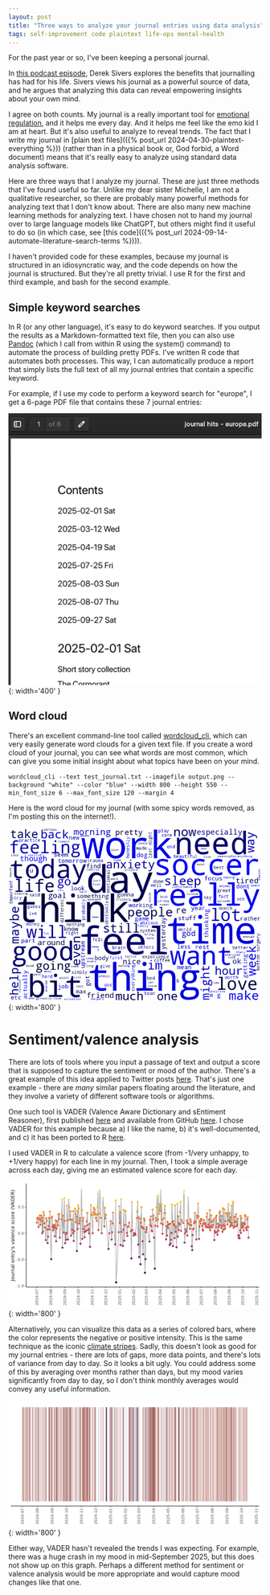 ```yaml
---
layout: post
title: "Three ways to analyze your journal entries using data analysis"  
tags: self-improvement code plaintext life-ops mental-health
---
```


For the past year or so, I've been keeping a personal journal.

In [this podcast episode](https://www.thegoodpodcast.co/episodes/361-The-Journal-as-a-Superpower-with-Derek-Sivers), Derek Sivers explores the benefits that journalling has had for his life. Sivers views his journal as a powerful source of data, and he argues that analyzing this data can reveal empowering insights about your own mind.

I agree on both counts. My journal is a really important tool for [emotional regulation](https://associazionepsicologieurope.com/2025/05/02/write-it-out-journaling-as-a-tool-for-emotional-regulation/), and it helps me every day. And it helps me feel like the emo kid I am at heart. But it's also useful to analyze to reveal trends. The fact that I write my journal in [plain text files](({% post_url 2024-04-30-plaintext-everything %})) (rather than in a physical book or, God forbid, a Word document) means that it's really easy to analyze using standard data analysis software.

Here are three ways that I analyze my journal. These are just three methods that I've found useful so far. Unlike my dear sister Michelle, I am not a qualitative researcher, so there are probably many powerful methods for analyzing text that I don't know about. There are also many new machine learning methods for analyzing text. I have chosen not to hand my journal over to large language models like ChatGPT, but others might find it useful to do so (in which case, see [this code](({% post_url 2024-09-14-automate-literature-search-terms %}))).

I haven't provided code for these examples, because my journal is structured in an idiosyncratic way, and the code depends on how the journal is structured. But they're all pretty trivial. I use R for the first and third example, and bash for the second example.

## Simple keyword searches

In R (or any other language), it's easy to do keyword searches. If you output the results as a Markdown-formatted text file, then you can also use [Pandoc](https://pandoc.org/MANUAL.html) (which I call from within R using the system() command) to automate the process of building pretty PDFs. I've written R code that automates both processes. This way, I can automatically produce a report that simply lists the full text of all my journal entries that contain a specific keyword.

For example, if I use my code to perform a keyword search for "europe", I get a 6-page PDF file that contains these 7 journal entries:

![screenshot of journal keyword report PDF document](/assets/images/journal1.png){: width='400' }

## Word cloud

There's an excellent command-line tool called [wordcloud_cli](https://amueller.github.io/word_cloud/cli.html), which can very easily generate word clouds for a given text file. If you create a word cloud of your journal, you can see what words are most common, which can give you some initial insight about what topics have been on your mind.

~~~
wordcloud_cli --text test_journal.txt --imagefile output.png --background "white" --color "blue" --width 800 --height 550 --min_font_size 6 --max_font_size 120 --margin 4
~~~

Here is the word cloud for my journal (with some spicy words removed, as I'm posting this on the internet!).

![word cloud](/assets/images/journal2.png){: width='800' }

# Sentiment/valence analysis

There are lots of tools where you input a passage of text and output a score that is supposed to capture the sentiment or mood of the author. There's a great example of this idea applied to Twitter posts [here](https://www.pnas.org/doi/pdf/10.1073/pnas.1906364117). That's just one example - there are *many* similar papers floating around the literature, and they involve a variety of different software tools or algorithms.

One such tool is VADER (Valence Aware Dictionary and sEntiment Reasoner), first published [here](https://ojs.aaai.org/index.php/ICWSM/article/view/14550) and available from GitHub [here](https://github.com/cjhutto/vaderSentiment). I chose VADER for this example because a) I like the name, b) it's well-documented, and c) it has been ported to R [here](https://cran.r-project.org/web/packages/vader/index.html).

I used VADER in R to calculate a valence score (from -1/very unhappy, to +1/very happy) for each line in my journal. Then, I took a simple average across each day, giving me an estimated valence score for each day.

![time series of VADER valence score](/assets/images/journal3a.png){: width='800' }

Alternatively, you can visualize this data as a series of colored bars, where the color represents the negative or positive intensity. This is the same technique as the iconic [climate stripes](https://showyourstripes.info/). Sadly, this doesn't look as good for my journal entries - there are lots of gaps, more data points, and there's lots of variance from day to day. So it looks a bit ugly. You could address some of this by averaging over months rather than days, but my mood varies significantly from day to day, so I don't think monthly averages would convey any useful information.

![time series of VADER valence score](/assets/images/journal3b.png){: width='800' }

Either way, VADER hasn't revealed the trends I was expecting. For example, there was a huge crash in my mood in mid-September 2025, but this does not show up on this graph. Perhaps a different method for sentiment or valence analysis would be more appropriate and would capture mood changes like that one.
